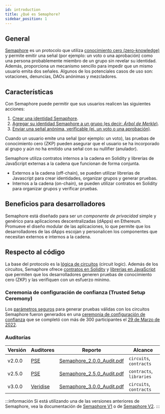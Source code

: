```yaml
---
id: introduction
title: ¿Qué es Semaphore?
sidebar_position: 1
---
```


## General

[Semaphore](https://github.com/semaphore-protocol/semaphore) es un protocolo que utiliza [conocimiento cero (zero-knowledge)](https://z.cash/technology/zksnarks) y permite emitir una señal (por ejemplo: un voto o una aprobación) como una persona probablemente miembro de un grupo sin revelar su identidad.
Además, proporciona un mecanismo sencillo para impedir que un mismo usuario emita dos señales.
Algunos de los potenciales casos de uso son: votaciones, denuncias, DAOs anónimas y mezcladores. 

## Características

Con Semaphore puede permitir que sus usuarios realicen las siguientes acciones:

1. [Crear una identidad Semaphore](/docs/guides/identities/).
2. [Agregar su identidad Semaphore a un grupo (es decir: _Árbol de Merkle_)](/docs/guides/groups/).
3. [Enviar una señal anónima, verificable (ej. un voto o una aprobación)](/docs/guides/proofs/).

Cuando un usuario emite una señal (por ejemplo: un voto), las pruebas de conocimiento cero (ZKP) pueden asegurar que el usuario se ha incorporado al grupo y aún no ha emitido una señal con su nullifier (anulador).

Semaphore utiliza contratos internos a la cadena en Solidity y librerías de JavaScript externas a la cadena que funcionan de forma conjunta.

-   Externos a la cadena (off-chain), se pueden utilizar librerias de Javascript para crear identidades, organizar grupos y generar pruebas.
-   Internos a la cadena (on-chain), se pueden utilizar contratos en Solidity para organizar grupos y verificar pruebas.

## Beneficios para desarrolladores

Semaphore está diseñado para ser un _componente de privacidad_ simple y genérico para aplicaciones descentralizadas (dApps) en Ethereum. Promueve el diseño modular de las aplicaciones, lo que permite que los desarrolladores de las dApps escojan y personalicen los componentes que necesitan externos e internos a la cadena.

## Respecto al código

La base del protocolo es la [lógica de circuitos](https://github.com/semaphore-protocol/semaphore/tree/main/packages/circuits/scheme.png) (circuit logic).
Además de los circuitos,
Semaphore ofrece [contratos en Solidity](https://github.com/semaphore-protocol/semaphore/tree/main/packages/contracts)
y [librerías en JavaScript](https://github.com/semaphore-protocol/semaphore#-packages) que permiten que los desarrolladores generen pruebas de conocimiento cero (ZKP) y las verifiquen con un esfuerzo mínimo.

### Ceremonia de configuración de confianza (Trusted Setup Ceremony)

Los [parámetros seguros](/docs/glossary#trusted-setup-files) para generar pruebas válidas con los circuitos Semaphore fueron generados en una [ceremonia de configuración de confianza](https://storage.googleapis.com/trustedsetup-a86f4.appspot.com/semaphore/semaphore_top_index.html) que se completó con más de 300 participantes el [29 de Marzo de 2022](https://etherscan.io/tx/0xec6dbe68883c7593c2bea82f55af18b3aeb5cc146e026d0083a9b3faa9aa0b65#eventlog).

### Auditorías

| Versión | Auditores                          | Reporte                                                                                                               | Alcance                |
| ------- | --------------------------------- | -------------------------------------------------------------------------------------------------------------------- | ------------------------ |
| v2.0.0  | [PSE](https://appliedzkp.org/)    | [Semaphore_2.0.0_Audit.pdf](https://github.com/semaphore-protocol/semaphore/files/9850441/Semaphore_2.0.0_Audit.pdf) | `circuits`, `contracts`  |
| v2.5.0  | [PSE](https://appliedzkp.org/)    | [Semaphore_2.5.0_Audit.pdf](https://github.com/semaphore-protocol/semaphore/files/9845008/Semaphore_2.5.0_Audit.pdf) | `contracts`, `libraries` |
| v3.0.0  | [Veridise](https://veridise.com/) | [Semaphore_3.0.0_Audit.pdf](https://github.com/semaphore-protocol/semaphore/files/9845008/Semaphore_2.5.0_Audit.pdf) | `circuits`, `contracts`  |

:::información
Si está utilizando una de las versiones anteriores de Semaphore, vea la documentación de [Semaphore V1](/docs/V1/introduction) o de [Semaphore V2](/docs/V2/introduction).
:::
